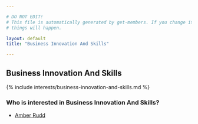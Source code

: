 ```yaml
---

# DO NOT EDIT!
# This file is automatically generated by get-members. If you change it, bad
# things will happen.

layout: default
title: "Business Innovation And Skills"

---
```


## Business Innovation And Skills

{% include interests/business-innovation-and-skills.md %}

### Who is interested in Business Innovation And Skills?


* [Amber Rudd](/members/amber-rudd.html)
